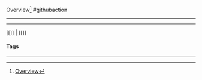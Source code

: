 Overview[^1]
#githubaction
***



***
[[]] | [[]]
#### Tags
***
[^1]: [Overview](https://docs.github.com/en/actions/learn-github-actions/understanding-github-actions#overview)